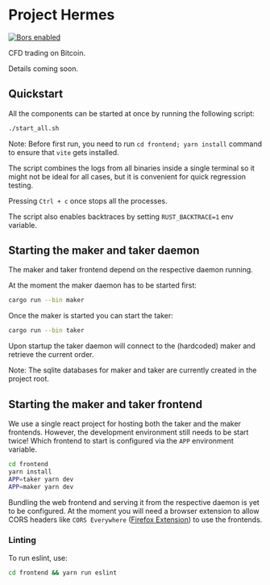 # Project Hermes

[![Bors enabled](https://bors.tech/images/badge_small.svg)](https://app.bors.tech/repositories/38091)

CFD trading on Bitcoin.

Details coming soon.

## Quickstart

All the components can be started at once by running the following script:

```bash
./start_all.sh
```

Note: Before first run, you need to run `cd frontend; yarn install` command to
ensure that `vite` gets installed.

The script combines the logs from all binaries inside a single terminal so it
might not be ideal for all cases, but it is convenient for quick regression testing.

Pressing `Ctrl + c` once stops all the processes.

The script also enables backtraces by setting `RUST_BACKTRACE=1` env variable.

## Starting the maker and taker daemon

The maker and taker frontend depend on the respective daemon running.

At the moment the maker daemon has to be started first:

```bash
cargo run --bin maker
```

Once the maker is started you can start the taker:

```bash
cargo run --bin taker
```

Upon startup the taker daemon will connect to the (hardcoded) maker and retrieve the current order.

Note: The sqlite databases for maker and taker are currently created in the project root.

## Starting the maker and taker frontend

We use a single react project for hosting both the taker and the maker frontends.
However, the development environment still needs to be start twice!
Which frontend to start is configured via the `APP` environment variable.

```bash
cd frontend
yarn install
APP=taker yarn dev
APP=maker yarn dev
```

Bundling the web frontend and serving it from the respective daemon is yet to be configured.
At the moment you will need a browser extension to allow CORS headers like `CORS Everywhere` ([Firefox Extension](https://addons.mozilla.org/en-US/firefox/addon/cors-everywhere/)) to use the frontends.

### Linting

To run eslint, use:

```bash
cd frontend && yarn run eslint
```
